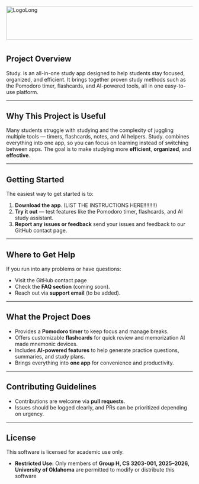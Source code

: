 
<img width="664" height="91" alt="LogoLong" src="https://github.com/user-attachments/assets/4b37bb92-8067-4a7e-b4b7-e5d258de260c" />

# 
## Project Overview
Study. is an all-in-one study app designed to help students stay focused, organized, and efficient. It brings together proven study methods such as the Pomodoro timer, flashcards, and AI-powered tools, all in one easy-to-use platform.

---

## Why This Project is Useful
Many students struggle with studying and the complexity of juggling multiple tools — timers, flashcards, notes, and AI helpers. Study. combines everything into one app, so you can focus on learning instead of switching between apps. The goal is to make studying more **efficient**, **organized**, and **effective**.

---

## Getting Started
The easiest way to get started is to:
1. **Download the app**.
(LIST THE INSTRUCTIONS HERE!!!!!!!!)
2. **Try it out** — test features like the Pomodoro timer, flashcards, and AI study assistant.
3. **Report any issues or feedback** send your issues and feedback to our GitHub contact page.

---

## Where to Get Help
If you run into any problems or have questions:
- Visit the GitHub contact page 
- Check the **FAQ section** (coming soon).
- Reach out via **support email** (to be added).

---

## What the Project Does
- Provides a **Pomodoro timer** to keep focus and manage breaks.
- Offers customizable **flashcards** for quick review and memorization AI made mnemonic devices.
- Includes **AI-powered features** to help generate practice questions, summaries, and study plans.
- Brings everything into **one app** for convenience and productivity.

---
## Contributing Guidelines
- Contributions are welcome via **pull requests**.  
- Issues should be logged clearly, and PRs can be prioritized depending on urgency.  

---

##  License
This software is licensed for academic use only.  
- **Restricted Use:** Only members of **Group H, CS 3203-001, 2025–2026, University of Oklahoma** are permitted to modify or distribute this software

